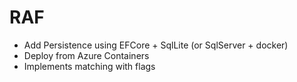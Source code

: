 # RAF

- Add Persistence using EFCore + SqlLite (or SqlServer + docker)
- Deploy from Azure Containers
- Implements matching with flags